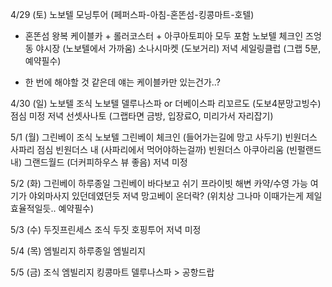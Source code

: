 4/29 (토) 노보텔
모닝투어 (페퍼스파-아침-혼똔섬-킹콩마트-호텔)
  - 혼똔섬 왕복 케이블카 + 롤러코스터 + 아쿠아토피아 모두 포함
노보텔 체크인
즈엉동 야시장 (노보텔에서 가까움)
소나시마켓 (도보거리)
저녁 세일링클럽 (그랩 5분, 예약필수)

*  한 번에 해야할 것 같은데 얘는 케이블카만 있는건가..?



4/30 (일) 노보텔
조식 노보텔
델루나스파 or 더베이스파
리꼬르도 (도보4분망고빙수)
점심 미정
저녁 선셋사나토 (그랩타면 금방, 입장료O, 미리가서 자리잡기)



5/1 (월) 그린베이
조식 노보텔
그린베이 체크인 (들어가는길에 망고 사두기)
빈원더스 사파리
점심 빈원더스 내 (사파리에서 먹어야하는걸까)
빈원더스 아쿠아리움 (빈펄랜드 내)
그랜드월드 (더커피하우스 뷰 좋음)
저녁 미정




5/2 (화) 그린베이
하루종일 그린베이 바다보고 쉬기
프라이빗 해변 카약/수영 가능
여기가 야외마사지 있던데였던듯
저녁 망고베이 온더락? (위치상 그나마 이때가는게 제일 효율적일듯.. 예약필수)




5/3 (수) 두짓프린세스
조식 두짓
호핑투어
저녁 미정




5/4 (목) 엠빌리지
하루종일 엠빌리지




5/5 (금)
조식 엠빌리지
킹콩마트
델루나스파 > 공항드랍
